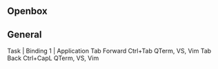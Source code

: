 ## Openbox

## General 
Task          | Binding 1       | Application
Tab Forward         Ctrl+Tab        QTerm, VS, Vim
Tab Back            Ctrl+CapL       QTerm, VS, Vim
